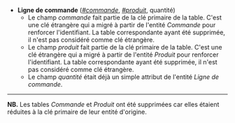 - **Ligne de commande** (<ins>_#commande_</ins>, <ins>_#produit_</ins>, quantité)
  - Le champ _commande_ fait partie de la clé primaire de la table. C'est une clé étrangère qui a migré à partir de l'entité _Commande_ pour renforcer l'identifiant. La table correspondante ayant été supprimée, il n'est pas considéré comme clé étrangère.
  - Le champ _produit_ fait partie de la clé primaire de la table. C'est une clé étrangère qui a migré à partir de l'entité _Produit_ pour renforcer l'identifiant. La table correspondante ayant été supprimée, il n'est pas considéré comme clé étrangère.
  - Le champ _quantité_ était déjà un simple attribut de l'entité _Ligne de commande_.

----


**NB.** Les tables _Commande_ et _Produit_ ont été supprimées car elles étaient réduites à la clé primaire de leur entité d'origine.
